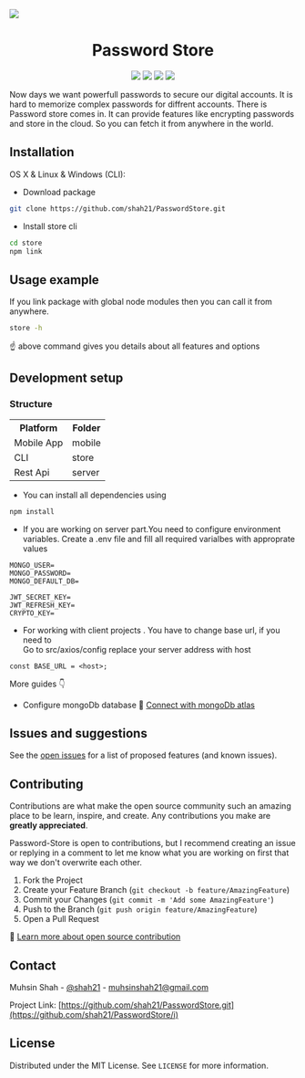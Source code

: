![][header]


<h1 align="center">Password Store</h1>
<p align="center">
  
   <img src="https://img.shields.io/badge/react%20native-0.64-blue"/>
   <img src="https://img.shields.io/badge/node-javascript-green"/>
   <img src="https://img.shields.io/badge/typescript-4.1.5-%236E97CC"/>
   <img src="https://img.shields.io/badge/mongodb-v4.4-brightgreen"/>
</p>
 
<p>
Now days we want powerfull passwords to secure our digital accounts. It is hard to memorize complex passwords for diffrent accounts. There is Password store comes in. It can provide features like encrypting passwords and store in the cloud. So you can fetch it from anywhere in the world. 
</p>

## Installation

OS X & Linux & Windows (CLI): 
* Download package
```sh
git clone https://github.com/shah21/PasswordStore.git
```
* Install store cli
```sh
cd store
npm link
```

## Usage example

If you link package with global node modules then you can call it from anywhere.


```sh
store -h
```
☝️ above command gives you details about all features and options 

## Development setup

### Structure

<table>
  <tr>
    <th>Platform</th> <th>Folder</th>  
  </tr>
  <tr>
    <td>Mobile App</td><td>mobile</td>
  </tr>
   <tr>
    <td>CLI</td><td>store</td>
  </tr>
   <tr>
    <td>Rest Api</td><td>server</td>
  </tr>
<table>

* You can install all dependencies using 
```sh
npm install
```
* If you are working on server part.You need to configure environment variables. Create a .env file and fill all required varialbes with approprate values
```
MONGO_USER=
MONGO_PASSWORD=
MONGO_DEFAULT_DB=

JWT_SECRET_KEY=
JWT_REFRESH_KEY=
CRYPTO_KEY=
```
* For working with client projects . You have to change base url, if you need to <br>
Go to src/axios/config replace your server address with host 
```
const BASE_URL = <host>;
```
More guides 👇
* Configure mongoDb database 📖 [Connect with mongoDb atlas][mongo-conn]
  
## Issues and suggestions

See the [open issues](https://github.com/shah21/PasswordStore/issues) for a list of proposed features (and known issues).

<!-- CONTRIBUTING -->
## Contributing

Contributions are what make the open source community such an amazing place to be learn, inspire, and create. Any contributions you make are **greatly appreciated**.

Password-Store is open to contributions, but I recommend creating an issue or replying in a comment to let me know what you are working on first that way we don't overwrite each other.

1. Fork the Project
2. Create your Feature Branch (`git checkout -b feature/AmazingFeature`)
3. Commit your Changes (`git commit -m 'Add some AmazingFeature'`)
4. Push to the Branch (`git push origin feature/AmazingFeature`)
5. Open a Pull Request 

📖 [Learn more about open source contribution][opensource-docs]


<!-- CONTACT -->
## Contact

Muhsin Shah - [@shah21](https://twitter.com/MuhsinS07857838?s=09) - muhsinshah21@gmail.com

Project Link: [https://github.com/shah21/PasswordStore.git](https://github.com/shah21/PasswordStore/i)

<!-- LICENSE -->
## License

Distributed under the MIT License. See `LICENSE` for more information.

<!-- Markdown link & img dfn's -->
[mongo-conn]: https://www.mongodb.com/blog/post/quick-start-nodejs-mongodb--how-to-get-connected-to-your-database
[header]: screenshots/password_store_header.png

[mongo-conn]: https://www.mongodb.com/blog/post/quick-start-nodejs-mongodb--how-to-get-connected-to-your-database
[opensource-docs]: https://opensource.guide/how-to-contribute/
